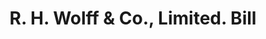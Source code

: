---
doi: 10.7916/D8TT631Q
date_other: '1890'
date_other_textual: 1890-1899
form: printed ephemera
genre:
- Invoices
name:
- R. H. Wolff & Co., Limited
object_in_context_url: https://biggert.cul.columbia.edu/items/view/ave_biggert_01099
subject_hierarchical_geographic:
- New York, New York, United States
subject_name:
- R. H. Wolff & Co., Limited
title: R. H. Wolff & Co., Limited. Bill
sort_title: R. H. Wolff & Co., Limited. Bill
call_number: ave_biggert_01099
coordinates:
- 40.71277777777778,-74.00583333333333
pid: ave_biggert_01099
identifiers: ave_biggert_01099
thumbnail: https://derivativo-3.library.columbia.edu/iiif/2/ldpd:344903/full/!256,256/0/native.jpg
permalink: /biggert/ave_biggert_01099/
layout: iiif-image-page
---